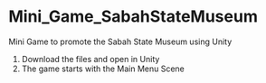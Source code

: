 # Mini_Game_SabahStateMuseum
Mini Game to promote the Sabah State Museum using Unity

1. Download the files and open in Unity
2. The game starts with the Main Menu Scene
